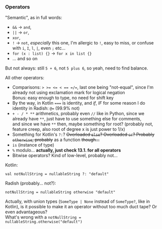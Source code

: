 ### Operators

"Semantic", as in full words:

- `&&` -> `and`,
- `||` -> `or`,
- `xor`,
- `!` -> `not`, *especially* this one, I'm allergic to `!`, easy to miss, or confuse with `i`, `I`, `l`, `|`, even `;` etc...
- `for (x : list) {}` -> `for x in list {}`
- ... and so on

But not always: still `5 + 6`, not `5 plus 6`, so yeah, need to find balance.

All other operators:
- Comparisons: `> >= <= < == =/=`, last one being "not-equal", since I'm already not using exclamation mark for logical negation\
  Bonus: easy enough to type, no need for shift key
- By the way, in Kotlin `===` is identity, and _if_, _IF_ for some reason I do identity in Radish: `@=` (99.9% not)
- `+ - / * **` arithmetics, probably even `//` like in Python, since we already have `**`, just have to use something else for comments,\
  and since we have `**` then, maybe something for root? (probably not, feature creep, also root of degree x is just power to 1/x)
- Something for Kotlin's `?:`? ~~Overloaded `else`? Overloaded `or`? Probably `otherwise`, probably~~ as a function ~~though...~~
- `is` (instance of type)
- `%` modulo... **actually, just check 13.1. for all operators**
- Bitwise operators? Kind of low-level, probably not...

Kotlin:

```
val notNullString = nullableString ?: "default"
```

Radish (probably... not?):

```
notNullString = nullableString otherwise "default"
```

Actually, with union types (`SomeType | None` instead of `SomeType?`, like in Kotlin),
is it possible to make it an operator without too much duct tape? Or even advantageous?\
What's wrong with a `notNullString = nullableString.otherwise("default")`